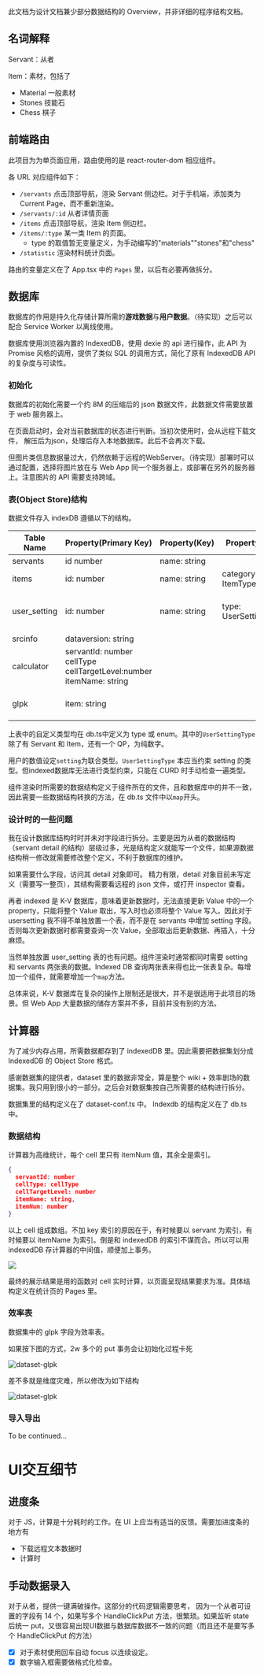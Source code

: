 此文档为设计文档兼少部分数据结构的 Overview，并非详细的程序结构文档。

## 名词解释

Servant：从者

Item：素材，包括了
 - Material 一般素材
 - Stones 技能石
 - Chess 棋子

## 前端路由
此项目为为单页面应用，路由使用的是 react-router-dom 相应组件。

各 URL 对应组件如下：
- `/servants` 点击顶部导航，渲染 Servant 侧边栏。对于手机端，添加类为 Current Page，而不重新渲染。
- `/servants/:id` 从者详情页面
- `/items` 点击顶部导航，渲染 Item 侧边栏。
- `/items/:type` 某一类 Item 的页面。
	- type 的取值暂无变量定义，为手动编写的"materials""stones"和"chess"
- `/statistic`  渲染材料统计页面。

路由的变量定义在了 App.tsx 中的 `Pages` 里，以后有必要再做拆分。

## 数据库

数据库的作用是持久化存储计算所需的**游戏数据**与**用户数据**。（待实现）之后可以配合 Service Worker 以离线使用。

数据库使用浏览器内置的 IndexedDB，使用 dexie 的 api 进行操作，此 API 为 Promise 风格的调用，提供了类似 SQL 的调用方式，简化了原有 IndexedDB API 的复杂度与可读性。

### 初始化

数据库的初始化需要一个约 8M 的压缩后的 json 数据文件，此数据文件需要放置于 web 服务器上。

在页面启动时，会对当前数据库的状态进行判断。当初次使用时，会从远程下载文件， 解压后为json，处理后存入本地数据库。此后不会再次下载。

但图片类信息数据量过大，仍然依赖于远程的WebServer。（待实现）部署时可以通过配置，选择将图片放在与 Web App 同一个服务器上，或部署在另外的服务器上。注意图片的 API 需要支持跨域。

### 表(Object Store)结构

数据文件存入 indexDB 遵循以下的结构。

| Table Name   | Property(Primary Key)                                        | Property(Key) | Property(Key)         | Property                                             | Property       |
| ------------ | ------------------------------------------------------------ | ------------- | --------------------- | ---------------------------------------------------- | -------------- |
| servants     | id number                                                    | name: string  |                       | detail: object                                       |                |
| items        | id: number                                                   | name: string  | category: ItemType    | detail: object                                       |                |
| user_setting | id: number                                                   | name: string  | type: UserSettingType | setting: ServantSetting \| ItemSetting \| number(QP) |                |
| srcinfo      | dataversion: string                                          |               |                       |                                                      |                |
| calculator   | servantId: number<br />cellType<br />cellTargetLevel:number<br />itemName: string |               |                       |                                                      | qpCost: number |
| glpk         | item: string<br />                                           |               |                       | quest: {<br />appq: number<br />appi: number}        |                |

上表中的自定义类型均在 db.ts中定义为 type 或 enum。其中的`UserSettingType`除了有 Servant 和 Item，还有一个 QP，为纯数字。

用户的数值设定`setting`为联合类型。`UserSettingType` 本应当约束 setting 的类型。但indexed数据库无法进行类型约束，只能在 CURD 时手动检查一遍类型。 

组件渲染时所需要的数据结构定义于组件所在的文件，且和数据库中的并不一致，因此需要一些数据结构转换的方法，在 db.ts 文件中以`map`开头。

### 设计时的一些问题

我在设计数据库结构时时并未对字段进行拆分。主要是因为从者的数据结构（servant detail 的结构）层级过多，光是结构定义就能写一个文件，如果源数据结构稍一修改就需要修改整个定义，不利于数据库的维护。

如果需要什么字段，访问其 detail 对象即可。 精力有限，detail 对象目前未写定义（需要写一整页），其结构需要看远程的 json 文件，或打开 inspector 查看。

再者 indexed 是 K-V 数据库，意味着更新数据时，无法直接更新 Value 中的一个 property，只能将整个 Value 取出，写入时也必须将整个 Value 写入。因此对于 usersetting 我不得不单独放置一个表，而不是在 servants 中增加 setting 字段。否则每次更新数据时都需要查询一次 Value，全部取出后更新数据、再插入，十分麻烦。

当然单独放置 user_setting 表的也有问题。组件渲染时通常都同时需要 setting 和 servants 两张表的数据。Indexed DB 查询两张表来得也比一张表复杂。每增加一个组件，就需要增加一个`map`方法。

总体来说，K-V 数据库在复杂的操作上限制还是很大，并不是很适用于此项目的场景。但 Web App 大量数据的储存方案并不多，目前并没有别的方法。

##  计算器

为了减少内存占用，所需数据都存到了 indexedDB 里。因此需要把数据集划分成 IndexedDB 的 Object Store 格式。

感谢数据集的提供者，dataset 里的数据非常全，算是整个 wiki + 效率剧场的数据集。我只用到很小的一部分。之后会对数据集按自己所需要的结构进行拆分。

数据集里的结构定义在了 dataset-conf.ts 中。 Indexdb 的结构定义在了 db.ts 中。

### 数据结构

计算器为高维统计，每个 cell 里只有 itemNum 值，其余全是索引。

```json
{
  servantId: number
  cellType: cellType
  cellTargetLevel: number
  itemName: string,
  itemNum: number
}
```

以上 cell 组成数组。不加 key 索引的原因在于，有时候要以 servant 为索引，有时候要以 itemName 为索引。倒是和 indexedDB 的索引不谋而合。所以可以用 indexedDB 存计算器的中间值，顺便加上事务。

![](./assets/calculator-datastructure.jpeg)

最终的展示结果是用的函数对 cell 实时计算，以页面呈现结果要求为准。具体结构定义在统计页的 Pages 里。

### 效率表

数据集中的 glpk 字段为效率表。

如果按下图的方式，2w 多个的 put 事务会让初始化过程卡死

![dataset-glpk](assets/dataset-glpk.jpeg)

差不多就是维度灾难，所以修改为如下结构

![dataset-glpk](assets/dataset-glpkv2.jpeg)

### 导入导出

To be continued...

# UI交互细节

## 进度条

对于 JS，计算是十分耗时的工作。在 UI 上应当有适当的反馈。需要加进度条的地方有

- 下载远程文本数据时
- 计算时

## 手动数据录入

对于从者，提供一键满破操作。这部分的代码逻辑需要思考， 因为一个从者可设置的字段有 14 个，如果写多个  HandleClickPut 方法，很繁琐。如果监听 state 后统一 put，又很容易出现UI数据与数据库数据不一致的问题（而且还不是要写多个 HandleClickPut 的方法）

- [x] 对于素材使用回车自动 focus 以连续设定。
- [x] 数字输入框需要做格式化检查。